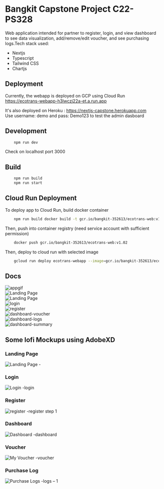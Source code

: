 # Bangkit Capstone Project C22-PS328

Web application intended for partner to register, login, and view dashboard to see data visualization, add/remove/edit voucher, and see purchasing logs.Tech stack used:

- Nextjs
- Typescript
- Tailwind CSS
- Chartjs

## Deployment

Currently, the webapp is deployed on GCP using Cloud Run
https://ecotrans-webapp-h3lwczj22a-et.a.run.app

It's also deployed on Heroku :
https://nextjs-capstone.herokuapp.com
<br/>
Use username: demo and pass: Demo123 to test the admin dasboard

## Development

```bash
    npm run dev
```

Check on localhost port 3000

## Build

```bash
    npm run build
    npm run start
```

## Cloud Run Deployment

To deploy app to Cloud Run, build docker container

```bash
    npm run build docker build -t gcr.io/bangkit-352613/ecotrans-web:v1.02
```

Then, push into container registry (need service account with sufficient permission)

```bash
    docker push gcr.io/bangkit-352613/ecotrans-web:v1.02
```

Then, deploy to cloud run with selected image

```bash
    gcloud run deploy ecotrans-webapp --image=gcr.io/bangkit-352613/ecotrans-web:v1.02
```

## Docs

![appgif](https://github.com/davidf1000/nextjs-bangkit-capstone/blob/main/docs/ecotrans.gif)
<br/>
![Landing Page](https://user-images.githubusercontent.com/47879766/173211591-01b74779-0b9b-4418-ada1-180a4622344c.png)
<br/>
![Landing Page](https://user-images.githubusercontent.com/47879766/173211596-205610fa-4b1b-4251-bfe0-832ac4b84d3d.png)
<br/>
![login](https://user-images.githubusercontent.com/47879766/173211599-207438b9-c295-4441-ab03-6968677848ae.png)
<br/>
![register](https://user-images.githubusercontent.com/47879766/173211601-8bc047f4-f31f-4259-b23c-942918165ede.png)
<br/>
![dashboard-voucher](https://user-images.githubusercontent.com/47879766/173211602-a6011692-842e-4fa2-b7be-160a74af35aa.png)
<br/>
![dashboard-logs](https://user-images.githubusercontent.com/47879766/173211604-a0bc7799-412c-4865-b082-b19836edde28.png)
<br/>
![dashboard-summary](https://user-images.githubusercontent.com/47879766/173211605-8aa6f625-4653-401b-9526-02e6dee9dc98.png)

## Some lofi Mockups using AdobeXD

### Landing Page

![Landing Page -](https://user-images.githubusercontent.com/47879766/169674120-d6494fdf-943b-47b4-8f98-b5fa949a45df.png)

### Login

![Login -login](https://user-images.githubusercontent.com/47879766/169674127-1a8667d2-5e1c-4bc0-aec3-f3d115c2fc9b.png)

### Register

![register -register step 1](https://user-images.githubusercontent.com/47879766/169674129-999f8467-fe44-454a-9db6-af3a67cd9c99.png)

### Dashboard

![Dashboard -dashboard](https://user-images.githubusercontent.com/47879766/169674131-716b450a-d9c0-453b-8ac5-0c9e63446724.png)

### Voucher

![My Voucher -voucher](https://user-images.githubusercontent.com/47879766/169674132-ffb6eaff-52a6-465d-a522-e9167791a3c1.png)

### Purchase Log

![Purchase Logs -logs – 1](https://user-images.githubusercontent.com/47879766/169674135-84246109-2fa1-4cd0-a291-f32b57a8c766.png)
